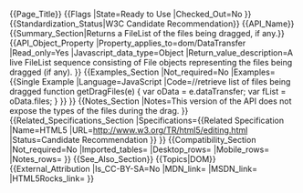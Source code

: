{{Page_Title}}
{{Flags
|State=Ready to Use
|Checked_Out=No
}}
{{Standardization_Status|W3C Candidate Recommendation}}
{{API_Name}}
{{Summary_Section|Returns a FileList of the files being dragged, if any.}}
{{API_Object_Property
|Property_applies_to=dom/DataTransfer
|Read_only=Yes
|Javascript_data_type=Object
|Return_value_description=A live FileList sequence consisting of File objects representing the files being dragged (if any).
}}
{{Examples_Section
|Not_required=No
|Examples={{Single Example
|Language=JavaScript
|Code=//retrieve list of files being dragged
function getDragFiles(e) {
  var oData = e.dataTransfer;
  var fList = oData.files;
}
}}
}}
{{Notes_Section
|Notes=This version of the API does not expose the types of the files during the drag.
}}
{{Related_Specifications_Section
|Specifications={{Related Specification
|Name=HTML5
|URL=http://www.w3.org/TR/html5/editing.html
|Status=Candidate Recommendation
}}
}}
{{Compatibility_Section
|Not_required=No
|Imported_tables=
|Desktop_rows=
|Mobile_rows=
|Notes_rows=
}}
{{See_Also_Section}}
{{Topics|DOM}}
{{External_Attribution
|Is_CC-BY-SA=No
|MDN_link=
|MSDN_link=
|HTML5Rocks_link=
}}